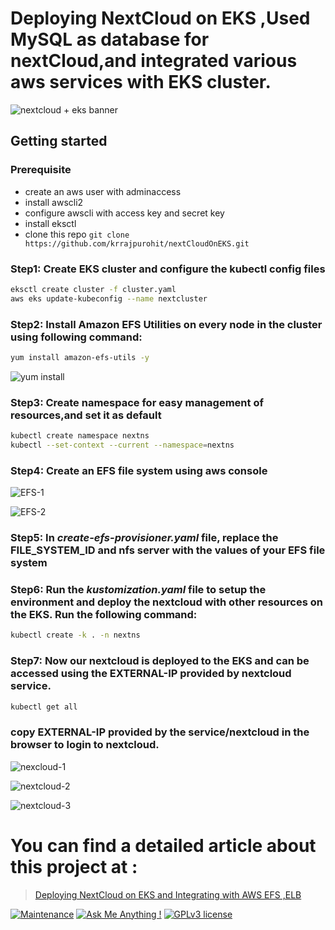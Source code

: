 # Deploying NextCloud on EKS ,Used MySQL as database for nextCloud,and integrated various aws services with EKS cluster.

![nextcloud + eks banner](https://raw.githubusercontent.com/krrajpurohit/nextCloudOnEKS/master/static/banner.jpeg)

## Getting started

### Prerequisite
- create an aws user with adminaccess<br>
- install awscli2<br>
- configure awscli with access key and secret key<br>
- install eksctl<br>
- clone this repo `git clone https://github.com/krrajpurohit/nextCloudOnEKS.git`

### Step1: Create EKS cluster and configure the kubectl config files
```bash
eksctl create cluster -f cluster.yaml
aws eks update-kubeconfig --name nextcluster
```
### Step2: Install Amazon EFS Utilities on every node in the cluster using following command:
```bash
yum install amazon-efs-utils -y
```
![yum install](https://raw.githubusercontent.com/krrajpurohit/nextCloudOnEKS/master/static/yum.png)

### Step3: Create namespace for easy management of resources,and set it as default
```bash
kubectl create namespace nextns
kubectl --set-context --current --namespace=nextns
```
### Step4: Create an EFS file system using aws console

![EFS-1](https://raw.githubusercontent.com/krrajpurohit/nextCloudOnEKS/master/static/efs1.png)

![EFS-2](https://raw.githubusercontent.com/krrajpurohit/nextCloudOnEKS/master/static/efs2.png)

### Step5: In *create-efs-provisioner.yaml* file, replace the <Strong>FILE_SYSTEM_ID</strong> and <strong>nfs server</strong> with the values of your EFS file system

### Step6: Run the *kustomization.yaml* file to setup the environment and deploy the nextcloud with other resources on the EKS. Run the following command:
```bash
kubectl create -k . -n nextns
```
### Step7: Now our nextcloud is deployed to the EKS and can be accessed using the <strong>EXTERNAL-IP</strong> provided by nextcloud service.
```bash
kubectl get all
```
### copy <strong>EXTERNAL-IP</strong> provided by the <strong>service/nextcloud</strong> in the browser to login to nextcloud.

![nexcloud-1](https://raw.githubusercontent.com/krrajpurohit/nextCloudOnEKS/master/static/next1.png)

![nextcloud-2](https://raw.githubusercontent.com/krrajpurohit/nextCloudOnEKS/master/static/next2.png)

![nextcloud-3](https://raw.githubusercontent.com/krrajpurohit/nextCloudOnEKS/master/static/next3.png)

# **You can find a detailed article about this project at :**

> [Deploying NextCloud on EKS and Integrating with AWS EFS ,ELB](https://medium.com/@kuldeep.rajpurohit/deploying-nextcloud-on-eks-and-integrating-aws-efs-and-elb-8941486c63d9)


[![Maintenance](https://img.shields.io/badge/Maintained%3F-yes-green.svg)](https://github.com/krrajpurohit/nextCloudOnEKS/graphs/commit-activity)
[![Ask Me Anything !](https://img.shields.io/badge/Ask%20me-anything-1abc9c.svg)](https://www.linkedin.com/in/kuldeepsingh-rajpurohit-70b41117b/)
[![GPLv3 license](https://img.shields.io/badge/License-GPLv3-blue.svg)](https://github.com/krrajpurohit/nextCloudOnEKS/blob/master/LICENSE)




